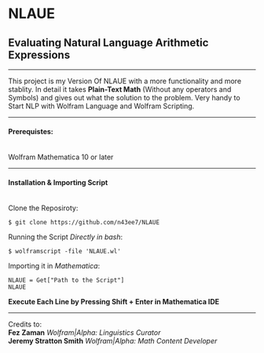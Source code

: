 # NLAUE
## Evaluating Natural Language Arithmetic Expressions 

______________________________________________________
This project is my Version Of NLAUE with a more functionality and more stablity. In detail it takes **Plain-Text Math** (Without any operators and Symbols) and gives out what the solution to the problem. Very handy to Start NLP with Wolfram Language and Wolfram Scripting.
______________________________________________________

#### Prerequistes: 
 \
Wolfram Mathematica 10 or later 
______________________________________________________

#### Installation & Importing Script
 \
Clone the Reposiroty: 
```
$ git clone https://github.com/n43ee7/NLAUE
```
Running the Script _Directly in bash_:
```
$ wolframscript -file 'NLAUE.wl' 
```
Importing it in _Mathematica_:
```
NLAUE = Get["Path to the Script"]
NLAUE 
```
**Execute Each Line by Pressing Shift + Enter in Mathematica IDE**
______________________________________________________

Credits to:      \
**Fez Zaman** _Wolfram|Alpha: Linguistics Curator_ \
**Jeremy Stratton Smith** _Wolfram|Alpha: Math Content Developer_ 
